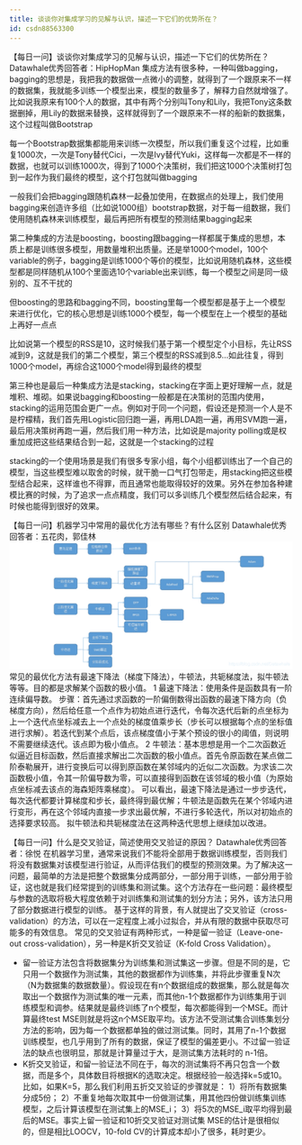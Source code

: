 ```yaml
---
title: 谈谈你对集成学习的见解与认识，描述一下它们的优势所在？
id: csdn88563300
---
```


【每日一问】谈谈你对集成学习的见解与认识，描述一下它们的优势所在？
Datawhale优秀回答者：HipHopMan
集成方法有很多种，一种叫做bagging，bagging的思想是，我把我的数据做一点微小的调整，就得到了一个跟原来不一样的数据集，我就能多训练一个模型出来，模型的数量多了，解释力自然就增强了。比如说我原来有100个人的数据，其中有两个分别叫Tony和Lily，我把Tony这条数据删掉，用Lily的数据来替换，这样就得到了一个跟原来不一样的船新的数据集，这个过程叫做Bootstrap

每一个Bootstrap数据集都能用来训练一次模型，所以我们重复这个过程，比如重复1000次，一次是Tony替代Cici，一次是Ivy替代Yuki，这样每一次都是不一样的数据，也就可以训练1000次，得到了1000个决策树，我们把这1000个决策树打包到一起作为我们最终的模型，这个打包就叫做bagging

一般我们会把bagging跟随机森林一起叠加使用，在数据点的处理上，我们使用bagging来创造许多组（比如说1000组）bootstrap数据，对于每一组数据，我们使用随机森林来训练模型，最后再把所有模型的预测结果bagging起来

第二种集成的方法是boosting，boosting跟bagging一样都属于集成的思想，本质上都是训练很多模型，用数量堆积出质量。还是举1000个model，100个variable的例子，bagging是训练1000个等价的模型，比如说用随机森林，这些模型都是同样随机从100个里面选10个variable出来训练，每一个模型之间是同一级别的、互不干扰的

但boosting的思路和bagging不同，boosting里每一个模型都是基于上一个模型来进行优化，它的核心思想是训练1000个模型，每一个模型在上一个模型的基础上再好一点点

比如说第一个模型的RSS是10，这时候我们基于第一个模型定个小目标，先让RSS减到9，这就是我们的第二个模型，第三个模型的RSS减到8.5…如此往复，得到1000个model，再综合这1000个model得到最终的模型

第三种也是最后一种集成方法是stacking，stacking在字面上更好理解一点，就是堆积、堆砌。如果说bagging和boosting一般都是在决策树的范围内使用，stacking的运用范围会更广一点。例如对于同一个问题，假设还是预测一个人是不是柠檬精，我们首先用Logistic回归跑一遍，再用LDA跑一遍，再用SVM跑一遍，最后用决策树再跑一遍，然后我们用一种方法，比如说是majority polling或是权重加成把这些结果结合到一起，这就是一个stacking的过程

stacking的一个使用场景是我们有很多专家小组，每个小组都训练出了一个自己的模型，当这些模型难以取舍的时候，就干脆一口气打包带走，用stacking把这些模型结合起来，这样谁也不得罪，而且通常也能取得较好的效果。另外在参加各种建模比赛的时候，为了追求一点点精度，我们可以多训练几个模型然后结合起来，有时候也能得到很好的效果。

【每日一问】机器学习中常用的最优化方法有哪些？有什么区别
Datawhale优秀回答者：五花肉，郭佳林
![在这里插入图片描述](../img/98fb2c2957b9a64fc14a45a0c21c9979.png)
常见的最优化方法有最速下降法（梯度下降法），牛顿法，共轭梯度法，拟牛顿法等等。目的都是求解某个函数的极小值。
1 最速下降法：使用条件是函数具有一阶连续偏导数。
步骤：首先通过求函数的一阶偏倒数得出函数的最速下降方向（负梯度方向），然后给任意一个点作为初始点进行迭代，令每次迭代后新的点坐标为上一个迭代点坐标减去上一个点处的梯度值乘步长（步长可以根据每个点的坐标值进行求解）。若迭代到某个点后，该点梯度值小于某个预设的很小的阈值，则说明不需要继续迭代。该点即为极小值点。
2 牛顿法：基本思想是用一个二次函数近似逼近目标函数，然后直接求解出二次函数的极小值点。首先令原函数在某点做二阶泰勒展开，进行变换后可以得到原函数在某邻域内的近似二次函数。为求该二次函数极小值，令其一阶偏导数为零，可以直接得到函数在该邻域的极小值（为原始点坐标减去该点的海森矩阵乘梯度）。
可以看出，最速下降法是通过一步步迭代，每次迭代都要计算梯度和步长，最终得到最优解；牛顿法是函数先在某个邻域内进行变形，再在这个邻域内直接一步求出最优解，不进行多轮迭代，所以对初始点的选择要求较高。
拟牛顿法和共轭梯度法在这两种迭代思想上继续加以改进。

【每日一问】什么是交叉验证，简述使用交叉验证的原因？
Datawhale优秀回答者：徐悦
在机器学习里，通常来说我们不能将全部用于数据训练模型，否则我们将没有数据集对该模型进行验证，从而评估我们的模型的预测效果。为了解决这一问题，最简单的方法是把整个数据集分成两部分，一部分用于训练，一部分用于验证，这也就是我们经常提到的训练集和测试集。这个方法存在一些问题：最终模型与参数的选取将极大程度依赖于对训练集和测试集的划分方法；另外，该方法只用了部分数据进行模型的训练。
基于这样的背景，有人就提出了交叉验证（cross-validation）的方法，可以在一定程度上减小过拟合，并从有限的数据中获取尽可能多的有效信息。
常见的交叉验证有两种形式，一种是留一验证（Leave-one-out cross-validation），另一种是K折交叉验证（K-fold Cross Validation）。

*   留一验证方法包含将数据集分为训练集和测试集这一步骤。但是不同的是，它只用一个数据作为测试集，其他的数据都作为训练集，并将此步骤重复N次（N为数据集的数据数量）。假设现在有n个数据组成的数据集，那么就是每次取出一个数据作为测试集的唯一元素，而其他n-1个数据都作为训练集用于训练模型和调参。结果就是最终训练了n个模型，每次都能得到一个MSE。而计算最终test MSE则就是将这n个MSE取平均。该方法不受测试集合训练集划分方法的影响，因为每一个数据都单独的做过测试集。同时，其用了n-1个数据训练模型，也几乎用到了所有的数据，保证了模型的偏差更小。不过留一验证法的缺点也很明显，那就是计算量过于大，是测试集方法耗时的 n-1倍。
*   K折交叉验证，和留一验证法不同在于，每次的测试集将不再只包含一个数据，而是多个，具体数目将根据K的选取决定。根据经验一般选择k=5或10。比如，如果K=5，那么我们利用五折交叉验证的步骤就是：
    1）将所有数据集分成5份；
    2）不重复地每次取其中一份做测试集，用其他四份做训练集训练模型，之后计算该模型在测试集上的MSE_i；
    3）将5次的MSE_i取平均得到最后的MSE。事实上留一验证和10折交叉验证对测试集 MSE的估计是很相似的，但是相比LOOCV，10-fold CV的计算成本却小了很多，耗时更少。